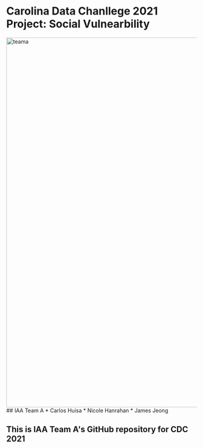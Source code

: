 # Carolina Data Chanllege 2021 Project: Social Vulnearbility
<img width="977" alt="teama" src="https://user-images.githubusercontent.com/69400725/135726862-885eec1a-e3ca-4bf7-a27d-4afc992d12c3.png">
## IAA Team A
* Carlos Huisa
* Nicole Hanrahan
* James Jeong

## This is IAA Team A's GitHub repository for CDC 2021
